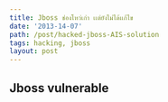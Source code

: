 ```yaml
---
title: Jboss ช่องโหว่เก่า เเต่ยังไม่ได้เเก้ไข
date: '2013-14-07'
path: /post/hacked-jboss-AIS-solution
tags: hacking, jboss
layout: post
---
```


## Jboss vulnerable
